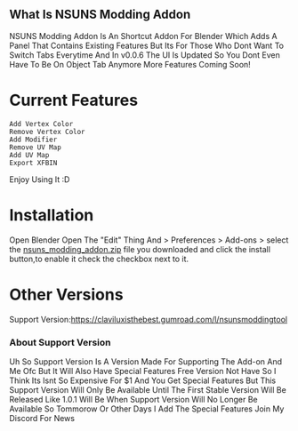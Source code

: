 
## What Is NSUNS Modding Addon

NSUNS Modding Addon Is An Shortcut Addon For Blender Which Adds A Panel That Contains Existing Features But Its For Those Who Dont Want To Switch Tabs Everytime And In v0.0.6 The UI Is Updated So You Dont Even Have To Be On Object Tab Anymore More Features Coming Soon!

# Current Features
```
Add Vertex Color
Remove Vertex Color
Add Modifier
Remove UV Map
Add UV Map
Export XFBIN
```

Enjoy Using It :D

# Installation

Open Blender Open The "Edit" Thing And > Preferences > Add-ons > select the [nsuns_modding_addon.zip](https://github.com/ClaviluxTheModder/NSUNS-Modding-Add-on/releases/tag/v0.0.6) file you downloaded and click the install button,to enable it check the checkbox next to it.

# Other Versions

Support Version:https://claviluxisthebest.gumroad.com/l/nsunsmoddingtool 

### About Support Version

Uh So Support Version Is A Version Made For Supporting The Add-on And Me Ofc But It Will Also Have Special Features Free Version Not Have So I Think Its Isnt So Expensive For $1 And You Get Special Features But This Support Version Will Only Be Available Until The First Stable Version Will Be Released Like 1.0.1 Will Be When Support Version Will No Longer Be Available So Tommorow Or Other Days I Add The Special Features Join My Discord For News
